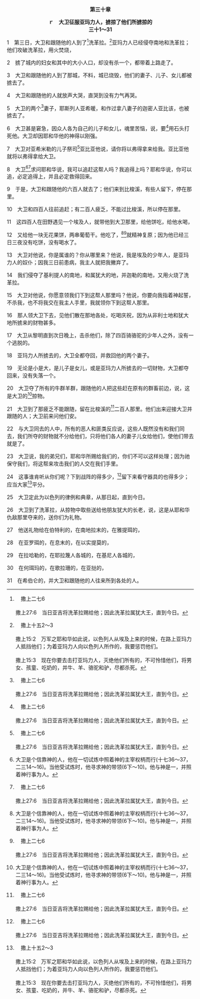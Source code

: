 <p style="text-align:center;font-weight:bold;">第三十章</p>

<p style="text-align:center;font-weight:bold;">ｒ　大卫征服亚玛力人，掳掠了他们所掳掠的<br>三十1～31</p>

1　第三日，大卫和跟随他的人到了[^a]洗革拉。[^b]亚玛力人已经侵夺南地和洗革拉；他们攻破洗革拉，用火焚烧，

[^a]:　撒上二七6<br><br>撒上27:6　当日亚吉将洗革拉赐给他；因此洗革拉属犹大王，直到今日。

[^b]:　撒上十五2～3<br><br>撒上15:2　万军之耶和华如此说，以色列人从埃及上来的时候，在路上亚玛力人抵挡他们；为着亚玛力人向以色列人所作的，我要惩罚他们。<br><br>撒上15:3　现在你要去击打亚玛力人，灭绝他们所有的，不可怜惜他们，将男女、孩童、吃奶的，并牛、羊、骆驼和驴，尽都杀死。

2　掳了城内的妇女和其中的大小人口，却没有杀一个，都带着上路走了。

3　大卫和跟随他的人到了那城，不料，城已烧毁，他们的妻子、儿子、女儿都被掳去了。

4　大卫和跟随他的人就放声大哭，直哭到没有力气再哭。

5　大卫的两个[^a]妻子，耶斯列人亚希暖，和作过拿八妻子的迦密人亚比该，也被掳去了。

[^a]:　撒上二五42～43<br><br>撒上25:42　亚比该急忙起身，骑上驴，带着五个跟随她的使女，跟从大卫的使者去，作了大卫的妻子。<br><br>撒上25:43　大卫先娶了耶斯列人亚希暖，她们二人都作了他的妻子。

6　大卫甚是窘急，因众人各为自己的儿子和女儿，魂里苦恼，说，要[^a]用石头打死他。大卫却因耶和华他的神得以刚强。

[^a]:　出十七4；民十四10<br><br>出17:4　摩西就呼求耶和华说，我要怎样对待这百姓呢？他们几乎要拿石头打死我。<br><br>民14:10　但全会众说要拿石头打死他们二人。这时，耶和华的荣光在会幕中向以色列众人显现。

7　大卫对亚希米勒的儿子祭司[^a]亚比亚他说，请你将以弗得拿来给我。亚比亚他就将以弗得拿给大卫。

[^a]:　撒上二三6；9<br><br>撒上23:6　亚希米勒的儿子亚比亚他，逃到基伊拉见大卫的时候，是手里拿着以弗得下去的。<br><br>撒上23:9　大卫知道扫罗设计要害他，就对祭司亚比亚他说，将以弗得拿过来。

8　大卫[^1][^a]求问耶和华说，我可以追赶这帮人吗？我追得上吗？耶和华说，你可以追，必定追得上，并且必定救得回来。

[^1]:大卫是个信靠神的人，他在一切试炼中照着神的主宰权柄而行(十七36～37，二三14～16)。当他受试炼时，他寻求神的带领(6下～10)。他与神是一，并照着神行事为人。

[^a]:　撒上二三2；撒下五19<br><br>撒上23:2　所以大卫求问耶和华说，我去攻打这些非利士人，可以不可以？耶和华对大卫说，你可以去攻打非利士人，拯救基伊拉。<br><br>撒下5:19　大卫求问耶和华说，我可以上去攻打非利士人吗？你会将他们交在我手里吗？耶和华对大卫说，你上去吧，因我必将非利士人交在你手里。

9　于是，大卫和跟随他的六百人就去了；他们来到比梭溪，有些人留下，停在那里。

10　大卫和四百人往前追赶；有二百人疲乏，不能过比梭溪，所以停在那里。

11　这四百人在田野遇见一个埃及人，就带他到大卫那里，给他饼吃，给他水喝，

12　又给他一块无花果饼，两串葡萄干。他吃了，[^1][^a]就精神复原；因为他已经三日三夜没有吃饼，没有喝水了。

[^1]:直译，他的灵就回到他身上。

[^a]:　参士十五19；路八55<br><br>士15:19　神就使利希的洼处裂开，有水从其中涌出来。参孙喝了，灵里得恢复，就复苏过来；因此他给那泉起名叫隐哈歌利，那泉直到今日还在利希。<br><br>路8:55　她的灵便回来，她就立刻起来了，耶稣吩咐给她东西吃。

13　大卫对他说，你是属谁的？你从哪里来？他说，我是埃及的少年人，是亚玛力人的奴仆；因我三日前患病，我主人就把我撇弃了。

14　我们侵夺了基利提人的南地，和属犹大的地，并迦勒的南地，又用火烧了洗革拉。

15　大卫对他说，你愿意领我们下到这帮人那里吗？他说，你要向我指着神起誓，不杀我，也不将我交在我主人手里，我就领你下到这帮人那里。

16　那人领大卫下去，见他们散在那地各处，吃喝庆祝，因为从非利士地和犹大地所掳来的财物甚多。

17　大卫从黎明直到次日晚上，击杀他们，除了四百骑骆驼的少年人之外，没有一个逃脱的。

18　亚玛力人所掳去的，大卫全都夺回，并救回他的两个妻子。

19　无论是小是大，是儿子是女儿，或是亚玛力人所掳去的一切财物，大卫都夺回来，没有失落一个。

20　大卫夺了所有的牛群羊群，跟随他的人把这些赶在原有的群畜前边，说，这是大卫的[^1]掠物。

[^1]:大卫与亚玛力人争战，得了许多丰富的掠物。他逐渐富有时，扫罗却被击败。大卫兴旺，扫罗却衰微以致于死(三一1～5)。

21　大卫到了那疲乏不能跟随，留在比梭溪的[^a]二百人那里。他们出来迎接大卫并跟随的人；大卫前来问他们安。

[^a]:　撒上三十10<br><br>撒上30:10　大卫和四百人往前追赶；有二百人疲乏，不能过比梭溪，所以停在那里。

22　与大卫同去的人中，所有的恶人和匪类反应说，这些人既然没有和我们同去，我们所夺的财物就不分给他们，只将他们各人的妻子儿女给他们，使他们带去就是了。

23　大卫说，我的弟兄们，耶和华所赐给我们的，你们不可以这样处理；因为祂保守我们，将这帮来攻击我们的人交在我们手里。

24　这事谁肯听从你们呢？下到战阵的得多少，[^a]留下来看守器具的也得多少；应当大家[^b]平分。

[^a]:　撒上二五13<br><br>撒上25:13　大卫向跟随他的人说，你们各人都要佩上刀。他们各人就佩上刀，大卫也佩上刀。跟随大卫上去的，约有四百人，留下二百人看守器具。

[^b]:　民三一27；书二二8<br><br>民31:27　把所获的分作两半，一半归与出去打仗的精兵，一半归与全会众。<br><br>书22:8　对他们说，你们带着许多财物，许多牲畜和金、银、铜、铁，并许多衣服，回你们的帐棚去；要将你们从仇敌夺来的物，与你们众弟兄同分。

25　大卫定此为以色列的律例和典章，从那日起，直到今日。

26　大卫到了洗革拉，从掠物中取些送给他朋友犹大的长老，说，这是从耶和华仇敌那里夺来的，送你们为礼物。

27　他送礼物给在伯特利的，在南地拉末的，在雅提珥的，

28　在亚罗珥的，在息末的，在以实提莫的，

29　在拉哈勒的，在耶拉篾人各城的，在基尼人各城的，

30　在何珥玛的，在歌拉珊的，在亚挞的，

31　在希伯仑的，并大卫和跟随他的人往来所到各处的人。
